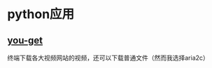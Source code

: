 # python应用

## [you-get](https://github.com/soimort/you-get/wiki/%E4%B8%AD%E6%96%87%E8%AF%B4%E6%98%8E)

终端下载各大视频网站的视频，还可以下载普通文件（然而我选择aria2c）